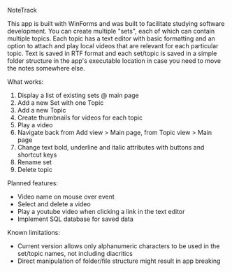 NoteTrack

This app is built with WinForms and was built to facilitate studying software development.
You can create multiple "sets", each of which can contain multiple topics. Each topic has a text editor with basic formatting and an option to attach and play local videos that are relevant for each particular topic.
Text is saved in RTF format and each set/topic is saved in a simple folder structure in the app's executable location in case you need to move the notes somewhere else.

What works:
1) Display a list of existing sets @ main page
2) Add a new Set with one Topic
3) Add a new Topic
4) Create thumbnails for videos for each topic
5) Play a video
6) Navigate back from Add view > Main page, from Topic view > Main page
7) Change text bold, underline and italic attributes with buttons and shortcut keys
8) Rename set
9) Delete topic

Planned features:
* Video name on mouse over event
* Select and delete a video
* Play a youtube video when clicking a link in the text editor
* Implement SQL database for saved data

Known limitations:
* Current version allows only alphanumeric characters to be used in the set/topic names, not including diacritics
* Direct manipulation of folder/file structure might result in app breaking
